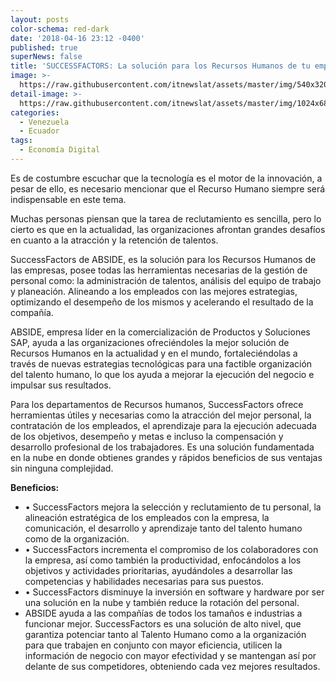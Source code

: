 ```yaml
---
layout: posts
color-schema: red-dark
date: '2018-04-16 23:12 -0400'
published: true
superNews: false
title: 'SUCCESSFACTORS: La solución para los Recursos Humanos de tu empresa'
image: >-
  https://raw.githubusercontent.com/itnewslat/assets/master/img/540x320/Recursos-Humanos-p.jpg
detail-image: >-
  https://raw.githubusercontent.com/itnewslat/assets/master/img/1024x680/Recursos-Humanos-g.jpg
categories:
  - Venezuela
  - Ecuador
tags:
  - Economía Digital
---
```


Es de costumbre escuchar que la tecnología es el motor de la innovación, a pesar de ello, es necesario mencionar que el Recurso Humano siempre será indispensable en este tema. 

Muchas personas piensan que la tarea de reclutamiento es sencilla, pero lo cierto es que en la actualidad, las organizaciones afrontan grandes desafíos en cuanto a la atracción y la retención de talentos.

SuccessFactors de ABSIDE, es la solución para los Recursos Humanos de las empresas, posee todas las herramientas necesarias de la gestión de personal como: la administración de talentos, análisis del equipo de trabajo y planeación. Alineando a los empleados con las mejores estrategias, optimizando el desempeño de los mismos y acelerando el resultado de la compañía.

ABSIDE, empresa líder en la comercialización de Productos y Soluciones SAP, ayuda a las organizaciones ofreciéndoles la mejor solución de Recursos Humanos en la actualidad y en el mundo, fortaleciéndolas a través de nuevas estrategias tecnológicas para una factible organización del talento humano, lo que los ayuda a mejorar la ejecución del negocio e impulsar sus resultados.

Para los departamentos de Recursos humanos, SuccessFactors ofrece herramientas útiles y necesarias como la atracción del mejor personal, la contratación de los empleados, el aprendizaje para la ejecución adecuada de los objetivos, desempeño y metas e incluso la compensación y desarrollo profesional de los trabajadores. Es una solución fundamentada en la nube en donde obtienes grandes y rápidos beneficios de sus ventajas sin ninguna complejidad.

**Beneficios:**

- •	SuccessFactors mejora la selección y reclutamiento de tu personal, la alineación estratégica de los empleados con la empresa, la comunicación, el desarrollo y aprendizaje tanto del talento humano como de la organización.
- •	SuccessFactors incrementa el compromiso de los colaboradores con la empresa, así como también la productividad, enfocándolos a los objetivos y actividades prioritarias, ayudándoles a desarrollar las competencias y habilidades necesarias para sus puestos.
- •	SuccessFactors disminuye la inversión en software y hardware por ser una solución en la nube y también reduce la rotación del personal.
- ABSIDE ayuda a las compañías de todos los tamaños e industrias a funcionar mejor. SuccessFactors es una solución de alto nivel, que garantiza potenciar tanto al Talento Humano como a la organización para que trabajen en conjunto con mayor eficiencia, utilicen la información de negocio con mayor efectividad y se mantengan así por delante de sus competidores, obteniendo cada vez mejores resultados.
